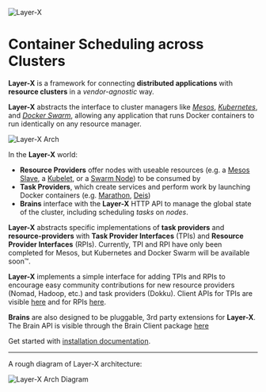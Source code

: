 ![Layer-X](http://i.imgur.com/fGo7UxL.png "Banner")

# Container Scheduling across Clusters

**Layer-X** is a framework for connecting **distributed applications** with **resource clusters** in a *vendor-agnostic* way.

**Layer-X** abstracts the interface to cluster managers like [*Mesos*](http://mesos.apache.org/), [*Kubernetes*](http://kubernetes.io/), and [*Docker Swarm*](https://docs.docker.com/swarm/), allowing any application that runs Docker containers to run identically on any resource manager.

![Layer-X Arch](http://i.imgur.com/RAixSEy.png "Architecture")


In the **Layer-X** world:
* **Resource Providers** offer nodes with useable resources (e.g. a [Mesos Slave](https://open.mesosphere.com/reference/mesos-slave/), a [Kubelet](http://kubernetes.io/docs/admin/kubelet/), or a [Swarm Node](https://docs.docker.com/engine/swarm/swarm-tutorial/add-nodes/)) to be consumed by
* **Task Providers**, which create services and perform work by launching Docker containers (e.g. [Marathon](https://mesosphere.github.io/marathon/), [Deis](http://deis.io/))
* **Brains** interface with the **Layer-X** HTTP API to manage the global state of the cluster, including scheduling *tasks* on *nodes*.

**Layer-X** abstracts specific implementations of **task providers** and **resource-providers** with **Task Provider Interfaces** (TPIs) and **Resource Provider Interfaces** (RPIs). Currently, TPI and RPI have only been completed for Mesos, but Kubernetes and Docker Swarm will be available soon™.

**Layer-X** implements a simple interface for adding TPIs and RPIs to encourage easy community contributions for new resource providers (Nomad, Hadoop, etc.) and task providers (Dokku). Client APIs for TPIs are visible [here](./layerx-core/layerx_tpi_client/layerx_tpi.go) and for RPIs [here](./layerx-core/layerx_rpi_client/layerx_rpi.go).

**Brains** are also designed to be pluggable, 3rd party extensions for **Layer-X**. The Brain API is visible through the Brain Client package [here](./layerx-core/layerx_brain_client/layerx_brain_client.go)

Get started with [installation documentation](docs/install.md).

---

A rough diagram of Layer-X architecture:

![Layer-X Arch Diagram](http://i.imgur.com/GcYh5ug.png "Architecture")
